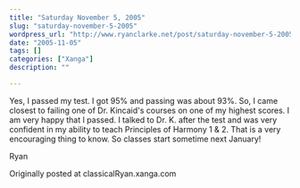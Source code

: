 ```yaml
---
title: "Saturday November 5, 2005"
slug: "saturday-november-5-2005"
wordpress_url: "http://www.ryanclarke.net/post/saturday-november-5-2005/"
date: "2005-11-05"
tags: []
categories: ["Xanga"]
description: ""

---
```


Yes, I passed my test. I got 95% and passing was about 93%. So, I came closest to failing one of Dr. Kincaid's courses on one of my highest scores. I am very happy that I passed. I talked to Dr. K. after the test and was very confident in my ability to teach Principles of Harmony 1 & 2. That is a very encouraging thing to know. So classes start sometime next January!

Ryan

Originally posted at classicalRyan.xanga.com

